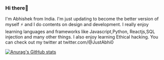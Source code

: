 ### Hi there👋

I'm Abhishek from India. I'm just updating to become the better version of myself ⚡ and I do contents on design and development. I really enjoy learning languages and frameworks like Javascript,Python, Reactjs,SQL injection and many other things. I also enjoy learning Ethical hacking. You can check out my twitter at  twitter.com/@JustAbhi0

[![Anurag's GitHub stats](https://github-readme-stats.vercel.app/api?username=Abhishek)](https://github.com/anuraghazra/github-readme-stats)
